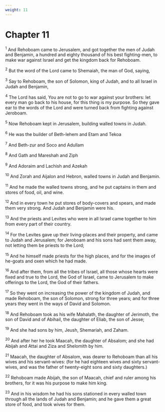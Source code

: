 ```yaml
---
weight: 11
---
```


# Chapter 11

<sup>1</sup> And Rehoboam came to Jerusalem, and got together the men of Judah and Benjamin, a hundred and eighty thousand of his best fighting-men, to make war against Israel and get the kingdom back for Rehoboam. 

<sup>2</sup> But the word of the Lord came to Shemaiah, the man of God, saying, 

<sup>3</sup> Say to Rehoboam, the son of Solomon, king of Judah, and to all Israel in Judah and Benjamin, 

<sup>4</sup> The Lord has said, You are not to go to war against your brothers: let every man go back to his house, for this thing is my purpose. So they gave ear to the words of the Lord and were turned back from fighting against Jeroboam. 

<sup>5</sup> Now Rehoboam kept in Jerusalem, building walled towns in Judah. 

<sup>6</sup> He was the builder of Beth-lehem and Etam and Tekoa 

<sup>7</sup> And Beth-zur and Soco and Adullam 

<sup>8</sup> And Gath and Mareshah and Ziph 

<sup>9</sup> And Adoraim and Lachish and Azekah 

<sup>10</sup> And Zorah and Aijalon and Hebron, walled towns in Judah and Benjamin. 

<sup>11</sup> And he made the walled towns strong, and he put captains in them and stores of food, oil, and wine. 

<sup>12</sup> And in every town he put stores of body-covers and spears, and made them very strong. And Judah and Benjamin were his. 

<sup>13</sup> And the priests and Levites who were in all Israel came together to him from every part of their country. 

<sup>14</sup> For the Levites gave up their living-places and their property, and came to Judah and Jerusalem; for Jeroboam and his sons had sent them away, not letting them be priests to the Lord; 

<sup>15</sup> And he himself made priests for the high places, and for the images of he-goats and oxen which he had made. 

<sup>16</sup> And after them, from all the tribes of Israel, all those whose hearts were fixed and true to the Lord, the God of Israel, came to Jerusalem to make offerings to the Lord, the God of their fathers. 

<sup>17</sup> So they went on increasing the power of the kingdom of Judah, and made Rehoboam, the son of Solomon, strong for three years; and for three years they went in the ways of David and Solomon. 

<sup>18</sup> And Rehoboam took as his wife Mahalath, the daughter of Jerimoth, the son of David and of Abihail, the daughter of Eliab, the son of Jesse; 

<sup>19</sup> And she had sons by him, Jeush, Shemariah, and Zaham. 

<sup>20</sup> And after her he took Maacah, the daughter of Absalom; and she had Abijah and Attai and Ziza and Shelomith by him. 

<sup>21</sup> Maacah, the daughter of Absalom, was dearer to Rehoboam than all his wives and his servant-wives: (for he had eighteen wives and sixty servant-wives, and was the father of twenty-eight sons and sixty daughters.) 

<sup>22</sup> Rehoboam made Abijah, the son of Maacah, chief and ruler among his brothers, for it was his purpose to make him king. 

<sup>23</sup> And in his wisdom he had his sons stationed in every walled town through all the lands of Judah and Benjamin; and he gave them a great store of food, and took wives for them. 


